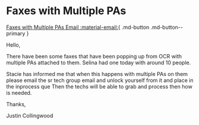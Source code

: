 # Faxes with Multiple PAs

[Faxes with Multiple PAs Email :material-email:](https://mygainwell-my.sharepoint.com/:u:/r/personal/christopher_nguyen_gainwelltechnologies_com/Documents/Evergreen/Emails/Faxes%20with%20Multiple%20PA%20s.msg?csf=1&web=1&e=kTqX2N){ .md-button .md-button--primary }

Hello,

There have been some faxes  that have been popping up from OCR with multiple PAs attached to them. Selina had one today with around 10 people.

Stacie has informed me that when this happens with multiple PAs on them please email the sr tech group email and unlock yourself from it and place in the inprocess que
Then the techs will be able to grab and process then how is needed.

Thanks,
 
Justin Collingwood

